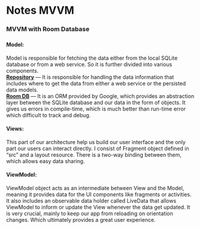 # Notes MVVM

<h3>MVVM with Room Database<h3>

<h4>Model:</h4>
Model is responsible for fetching the data either from the local SQLite database or from a web service. So it is further divided into various components.
<br>
  <b><u>Repository</u></b> — It is responsible for handling the data information that includes where to get the data from either a web service or the persisted data models.
<br>
  <b><u>Room DB</u></b> — It is an ORM provided by Google, which provides an abstraction layer between the SQLite database and our data in the form of objects. It gives us errors in compile-time, which is much better than run-time error which difficult to track and debug.
  
<br>

<h4>Views:</h4>
This part of our architecture help us build our user interface and the only part our users can interact directly. I consist of Fragment object defined in “src” and a layout resource. There is a two-way binding between them, which allows easy data sharing.

<br>

<h4>ViewModel:</h4>
ViewModel object acts as an intermediate between View and the Model, meaning it provides data for the UI components like fragments or activities. It also includes an observable data holder called LiveData that allows ViewModel to inform or update the View whenever the data get updated. It is very crucial, mainly to keep our app from reloading on orientation changes. Which ultimately provides a great user experience.

<br>
